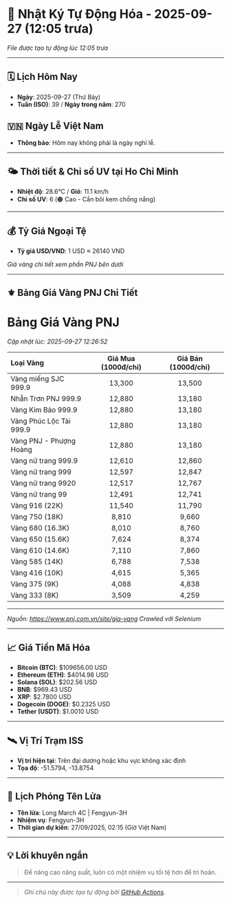 # 🚀 Nhật Ký Tự Động Hóa - 2025-09-27 (12:05 trưa)

*File được tạo tự động lúc 12:05 trưa*

---
<!-- CALENDAR-MODULE -->
## 🗓️ Lịch Hôm Nay
- **Ngày**: 2025-09-27 (Thứ Bảy)
- **Tuần (ISO)**: 39 / **Ngày trong năm**: 270

<!-- HOLIDAY-MODULE -->
## 🇻🇳 Ngày Lễ Việt Nam
- **Thông báo**: Hôm nay không phải là ngày nghỉ lễ.

---
<!-- WEATHER-UV-MODULE -->
## 🌤️ Thời tiết & Chỉ số UV tại Ho Chi Minh
- **Nhiệt độ**: 28.6°C / **Gió**: 11.1 km/h
- **Chỉ số UV**: 6 (🟠 Cao - Cần bôi kem chống nắng)

---
<!-- FINANCE-MODULE -->
## 💰 Tỷ Giá Ngoại Tệ
- **Tỷ giá USD/VND**: 1 USD ≈ 26140 VND

*Giá vàng chi tiết xem phần PNJ bên dưới*

---
<!-- PNJ-GOLD-MODULE -->
## ⚜️ Bảng Giá Vàng PNJ Chi Tiết

# Bảng Giá Vàng PNJ
*Cập nhật lúc: 2025-09-27 12:26:52*

| Loại Vàng | Giá Mua (1000đ/chỉ) | Giá Bán (1000đ/chỉ) |
|:---|:---:|:---:|
| Vàng miếng SJC 999.9 | 13,300 | 13,500 |
| Nhẫn Trơn PNJ 999.9 | 12,880 | 13,180 |
| Vàng Kim Bảo 999.9 | 12,880 | 13,180 |
| Vàng Phúc Lộc Tài 999.9 | 12,880 | 13,180 |
| Vàng PNJ - Phượng Hoàng | 12,880 | 13,180 |
| Vàng nữ trang 999.9 | 12,610 | 12,860 |
| Vàng nữ trang 999 | 12,597 | 12,847 |
| Vàng nữ trang 9920 | 12,517 | 12,767 |
| Vàng nữ trang 99 | 12,491 | 12,741 |
| Vàng 916 (22K) | 11,540 | 11,790 |
| Vàng 750 (18K) | 8,810 | 9,660 |
| Vàng 680 (16.3K) | 8,010 | 8,760 |
| Vàng 650 (15.6K) | 7,624 | 8,374 |
| Vàng 610 (14.6K) | 7,110 | 7,860 |
| Vàng 585 (14K) | 6,788 | 7,538 |
| Vàng 416 (10K) | 4,615 | 5,365 |
| Vàng 375 (9K) | 4,088 | 4,838 |
| Vàng 333 (8K) | 3,509 | 4,259 |

---
*Nguồn: https://www.pnj.com.vn/site/gia-vang*
*Crawled với Selenium*

---
<!-- CRYPTO-MODULE -->
## 📈 Giá Tiền Mã Hóa
- **Bitcoin (BTC)**: $109656.00 USD
- **Ethereum (ETH)**: $4014.98 USD
- **Solana (SOL)**: $202.56 USD
- **BNB**: $969.43 USD
- **XRP**: $2.7800 USD
- **Dogecoin (DOGE)**: $0.2325 USD
- **Tether (USDT)**: $1.0010 USD

---
<!-- ISS-MODULE -->
## 🛰️ Vị Trí Trạm ISS
- **Vị trí hiện tại**: Trên đại dương hoặc khu vực không xác định
- **Tọa độ**: -51.5794, -13.8754

---
<!-- LAUNCH-MODULE -->
## 🚀 Lịch Phóng Tên Lửa
- **Tên lửa**: Long March 4C | Fengyun-3H
- **Nhiệm vụ**: Fengyun-3H
- **Thời gian dự kiến**: 27/09/2025, 02:15 (Giờ Việt Nam)

---
<!-- ADVICE-MODULE -->
## 💡 Lời khuyên ngắn
> Để nâng cao năng suất, luôn có một nhiệm vụ tồi tệ hơn để trì hoãn.

---
<!-- FOOTER-MODULE -->
> *Ghi chú này được tạo tự động bởi [GitHub Actions](https://github.com/features/actions).*
